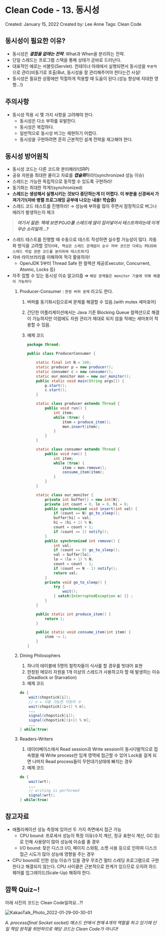 # Clean Code - 13.  동시성

Created: January 15, 2022
Created by: Lee Anne
Tags: Clean Code

## 동시성이 필요한 이유?

- 동시성은 ***결합을 없애는 전략***. What과 When을 분리하는 전략.
- 단일 스레드는 프로그램 스택을 통해 상태가 곧바로 드러난다.
- 대표적인 예로는 서블릿(Servlet). 컨테이너 아래에서 실행되면서 동시성을 `부분적`으로 관리(비동기로 호출)But, 동시성을 잘 관리해주어야 한다는건 사실!
- 동시성은 필요한 상황에만 적절하게 적용할 때 도움이 된다.(성능 향상에 지대한 영향...!)

## 주의사항

- 동시성 적용 시 몇 가지 사항을 고려해야 한다.
    - 동시성은 다소 부하를 유발한다.
    - 동시성은 복잡하다.
    - 일반적으로 동시성 버그는 재현하기 어렵다.
    - 동시성을 구현하려면 흔히 근본적인 설계 전략을 재고해야 한다.

## 동시성 방어원칙

- 동시성 코드는 다른 코드와 분리해라!(SRP)
- 공유 자원을 최대한 줄이고 자료를 ***캡슐화***하라!(synchronized 성능 이슈)
- 스레드는 가능한 독립적으로 동작할 수 있도록 구현하라!
- 동기화는 최대한 작게!(synchronized)
- **스레드는 생성해서 실행시키는 것보다 중단하는게 더 어렵다. 이 부분을 신경써서 가져가기!(자바 병렬 프로그래밍 공부에 나오는 내용! 학습중)**
- 스레드 코드 테스트를 진행하라! → 성능에 부하를 많이 주면서 잠정적으로 버그나 에러가 발생하는지 체크

> ***여기서 질문: 책에 보면 POJO를 스레드에 많이 집어넣어서 테스트하라는데 이게 무슨 소리일까...?***
> 
- 스레드 테스트를 진행할 때 수동으로 테스트 작성하면 실수할 가능성이 많다. 자동화 방식을 고려할 것!(`이때, 핵심은 스레드 관계없이 순수 자바 코드만 다루는 POJO와 스레드 작업 관련 코드를 분리하여 테스트하기`)
- 자바 라이브러리를 이해하여 적극 활용하자!
    - OpenJDK 5부터 Thread Safe 한 컬렉션 제공(Executor, Concurrent, Atomic, Locks 등)
- 자주 접할 수 있는 동시성 이슈 알고리즘 ⇒ `해당 문제들은 monitor 기술에 의해 해결이 가능하다`
    1. Producer-Consumer : `한정 버퍼 문제` 라고도 한다.
        1. 버퍼를 동기화시킴으로써 문제를 해결할 수 있음.(with mutex 세마포어)
        2. 간단한 어플리케이션에서는 Java 기준 Blocking Queue 컬렉션으로 해결이 가능하지만 이럼에도 자원 관리가 제대로 되지 않을 적에는 세마포어 적용할 수 있음.
        3. 예제 코드
            
            ```java
            package thread;
            
            public class ProducerConsumer {
            
                static final int N = 100;
                static producer p = new producer();
                static consumer c = new consumer();
                static our_monitor mon = new our_monitor();
                public static void main(String args[]) {
                    p.start();
                    c.start();
                }
            
                static class producer extends Thread {
                    public void run() {
                        int item;
                        while (true) {
                            item = produce_item();
                            mon.insert(item);
                        }
                    }
                }
            
                static class consumer extends Thread {
                    public void run() {
                        int item;
                        while (true) {
                            item = mon.remove();
                            consume_item(item);
                        }
                    }
                }
            
                static class our_monitor {
                    private int buffer[] = new int[N];
                    private int count = 0, lo = 0, hi = 0;
                    public synchronized void insert(int val) {
                        if (count == N) go_to_sleep();
                        buffer[hi] = val;
                        hi = (hi + 1) % N;
                        count = count + 1;
                        if (count == 1) notify();
                    }
                    public synchronized int remove() {
                        int val;
                        if (count == 0) go_to_sleep();
                        val = buffer[lo];
                        lo = (lo + 1) % N;
                        count = count - 1;
                        if (count == N - 1) notify();
                        return val;
                    }
                    private void go_to_sleep() {
                        try {
                            wait();
                        } catch(InterruptedException e) {} ;
                    }
                }
            
                public static int produce_item() {
                    return 1;
                }
            
                public static void consume_item(int item) {
                    item -= 1;
                }
            }
            ```
            
    2. Dining Philosophers
        1. 하나의 테이블에 5명의 철학자들이 식사를 할 경우를 빗대어 표현
        2. 한정된 메모리 자원을 1개 이상의 스레드가 사용하고자 할 때 발생하는 이슈(Deadlock or Starvation)
        3. 예제 코드
        
        ```java
        do {
        	wait(chopstick[i]);
        	// n = 사용 가능한 자원의 수
        	wait(chopstick[(i+1) % n];
        	...
        	signal(chopstick[i]);
        	signal(chopstick[(i+1) % n];
        	...
        } while(true)
        ```
        
    3. Readers-Writers
        1. 데이터베이스에서 Read session과 Write session이 동시다발적으로 접속했을 때 Write process만 임계 영역에 접근할 수 있어 Lock을 걸게 되면 나머지 Read process들이 무한대기상태에 빠지는 경우
        2. 예제 코드
        
        ```java
        do {
        	wait(wrt);
        	...
        	// writing is performed
        	signal(wrt);
        } while(true)
        ```
        

## 참고자료

- 애플리케이션 성능 측정에 있어선 두 가지 측면에서 접근 가능
    - CPU bound: 프로세서 성능이 특정 이유(수치 계산, 정규 표현식 계산, GC 등)로 인해 사용량이 많아 성능에 이슈를 줄 경우
    - I/O bound: 잦은 디스크 I/O, 페이지 스와핑, 소켓 사용 등으로 인하여 디스크 접근 시도가 많아 성능에 영향을 주는 경우
- CPU bound로 인한 성능 이슈가 있을 경우 무조건 멀티 스레딩 프로그램으로 구현한다고 해결되지 않는다. CPU 사이클은 근본적으로 한계가 있으므로 오히려 하드웨어를 업그레이드(Scale-Up) 해줘야 한다.

## 깜짝 Quiz~!

아래 사진의 코드는 Clean Code일까요...?!

![KakaoTalk_Photo_2022-01-29-00-30-01](https://user-images.githubusercontent.com/15176192/153567528-382d77dc-4353-4613-893e-8d88b26bb25e.jpeg)

*A. process(final Socket socket) 메소드 안에서 현재 4개의 역할을 하고 있기에 단일 책임 원칙을 위반하므로 해당 코드는 Clean Code가 아니다!*
